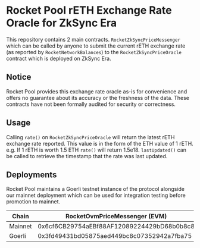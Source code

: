 # Rocket Pool rETH Exchange Rate Oracle for ZkSync Era

This repository contains 2 main contracts. `RocketZkSyncPriceMessenger` which can be called by anyone to submit the current
rETH exchange rate (as reported by `RocketNetworkBalances`) to the `RocketZkSyncPriceOracle` contract which is deployed on
ZkSync Era.

## Notice

Rocket Pool provides this exchange rate oracle as-is for convenience and offers no guarantee about its accuracy or the
freshness of the data. These contracts have not been formally audited for security or correctness.

## Usage

Calling `rate()` on `RocketZkSyncPriceOracle` will return the latest rETH exchange rate reported. This value is in the form
of the ETH value of 1 rETH. e.g. If 1 rETH is worth 1.5 ETH `rate()` will return 1.5e18. `lastUpdated()` can be called to
retrieve the timestamp that the rate was last updated.

## Deployments

Rocket Pool maintains a Goerli testnet instance of the protocol alongside our mainnet deployment which can be used for 
integration testing before promotion to mainnet.

| Chain | RocketOvmPriceMessenger (EVM) | RocketOvmPriceOracle (ZkSync Era) | RocketBalancerRateProvider (ZkSync Era) |
| -- | -- | -- | -- |
| Mainnet | 0x6cf6CB29754aEBf88AF12089224429bD68b0b8c8 | 0x6aacD3ED8443A7F4CB19eB4f289A5829842DA2b1 | 0x6340be83f53410e2Ac7341EF0b39d47ab6c6654d |
| Goerli | 0x3fd49431bd05875aed449bc8c07352942a7fba75 | 0x79ba6c8E45E3911dEa6Ae7950A2CCb35F0Eb4A1E | tba |
